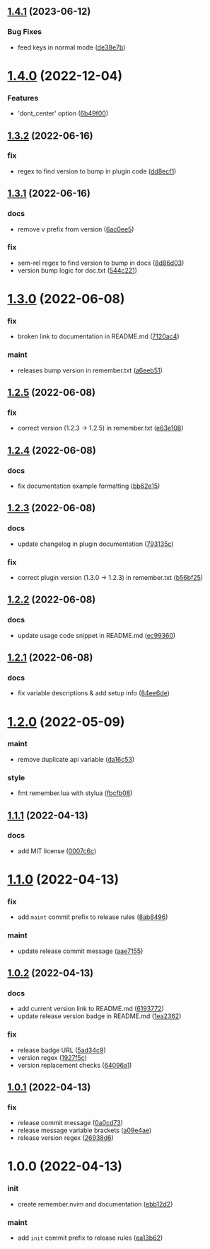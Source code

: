 ## [1.4.1](https://github.com/vladdoster/remember.nvim/compare/v1.4.0...v1.4.1) (2023-06-12)


### Bug Fixes

* feed keys in normal mode ([de38e7b](https://github.com/vladdoster/remember.nvim/commit/de38e7b92d38683fef9a33d877de75d3176c24f7))

# [1.4.0](https://github.com/vladdoster/remember.nvim/compare/v1.3.2...v1.4.0) (2022-12-04)


### Features

* 'dont_center' option ([6b49f00](https://github.com/vladdoster/remember.nvim/commit/6b49f006b91ba5b1d413de8174fec55ed934ce72))

## [1.3.2](https://github.com/vladdoster/remember.nvim/compare/v1.3.1...v1.3.2) (2022-06-16)


### fix

* regex to find version to bump in plugin code ([dd8ecf1](https://github.com/vladdoster/remember.nvim/commit/dd8ecf1827b2f2654774a7e3837063d08b5b4aa2))

## [1.3.1](https://github.com/vladdoster/remember.nvim/compare/v1.3.0...v1.3.1) (2022-06-16)


### docs

* remove v prefix from version ([6ac0ee5](https://github.com/vladdoster/remember.nvim/commit/6ac0ee5a853bd01c7075cd1142eb7bdfb22a69ad))

### fix

* sem-rel regex to find version to bump in docs ([8d86d03](https://github.com/vladdoster/remember.nvim/commit/8d86d0315816dfaf74f50f41b98f6d91ab5ddf99))
* version bump logic for doc.txt ([544c221](https://github.com/vladdoster/remember.nvim/commit/544c2212a37412e7c7270c0a05684237477ec31e))

# [1.3.0](https://github.com/vladdoster/remember.nvim/compare/v1.2.5...v1.3.0) (2022-06-08)


### fix

* broken link to documentation in README.md ([7120ac4](https://github.com/vladdoster/remember.nvim/commit/7120ac4c7fb554eed47eddb778a7377ab78925a3))

### maint

* releases bump version in remember.txt ([a6eeb51](https://github.com/vladdoster/remember.nvim/commit/a6eeb51c7d7f01f3053e91965f77b197c9ac0a37))

## [1.2.5](https://github.com/vladdoster/remember.nvim/compare/v1.2.4...v1.2.5) (2022-06-08)


### fix

* correct version (1.2.3 -> 1.2.5) in remember.txt ([e63e108](https://github.com/vladdoster/remember.nvim/commit/e63e1088150aaf3180035eb1efabb1bc4b8dfc6e))

## [1.2.4](https://github.com/vladdoster/remember.nvim/compare/v1.2.3...v1.2.4) (2022-06-08)


### docs

* fix documentation example formatting ([bb62e15](https://github.com/vladdoster/remember.nvim/commit/bb62e1585733063fa9ad9790e1678ff364c1f5ce))

## [1.2.3](https://github.com/vladdoster/remember.nvim/compare/v1.2.2...v1.2.3) (2022-06-08)


### docs

* update changelog in plugin documentation ([793135c](https://github.com/vladdoster/remember.nvim/commit/793135c42b238ec08ffb08c69c3d7551ea944109))

### fix

* correct plugin version (1.3.0 -> 1.2.3) in remember.txt ([b56bf25](https://github.com/vladdoster/remember.nvim/commit/b56bf25bddbbb8876678476d04e91ec6eaf8a871))

## [1.2.2](https://github.com/vladdoster/remember.nvim/compare/v1.2.1...v1.2.2) (2022-06-08)


### docs

* update usage code snippet in README.md  ([ec99360](https://github.com/vladdoster/remember.nvim/commit/ec993607c4b32a3b28ac3e266fd782fe2cb10c55))

## [1.2.1](https://github.com/vladdoster/remember.nvim/compare/v1.2.0...v1.2.1) (2022-06-08)


### docs

* fix variable descriptions & add setup info ([84ee6de](https://github.com/vladdoster/remember.nvim/commit/84ee6de56b256ae4fdf6a9a0881161f2deb40987))

# [1.2.0](https://github.com/vladdoster/remember.nvim/compare/v1.1.1...v1.2.0) (2022-05-09)


### maint

* remove duplicate api variable ([da16c53](https://github.com/vladdoster/remember.nvim/commit/da16c53a918232415390a99db51a4e9726203662))

### style

* fmt remember.lua with stylua ([fbcfb08](https://github.com/vladdoster/remember.nvim/commit/fbcfb08646349fb5e15e4d6aeac67d3edf69da8e))

## [1.1.1](https://github.com/vladdoster/remember.nvim/compare/v1.1.0...v1.1.1) (2022-04-13)


### docs

* add MIT license ([0007c6c](https://github.com/vladdoster/remember.nvim/commit/0007c6c8721f5c3abfb0309fa3f3f51362dcc742))

# [1.1.0](https://github.com/vladdoster/remember.nvim/compare/v1.0.2...v1.1.0) (2022-04-13)


### fix

* add `maint` commit prefix to release rules ([8ab8496](https://github.com/vladdoster/remember.nvim/commit/8ab8496da38747479ca9a2608982bcb7f8ab2b56))

### maint

* update release commit message ([aae7155](https://github.com/vladdoster/remember.nvim/commit/aae7155459c1714673999bf98a680a6b8de66002))

## [1.0.2](https://github.com/vladdoster/remember.nvim/compare/v1.0.1...v1.0.2) (2022-04-13)


### docs

* add current version link to README.md ([6193772](https://github.com/vladdoster/remember.nvim/commit/619377285c0b90413c41aa5e4c525c91e7de4306))
* update release version badge in README.md ([1ea2362](https://github.com/vladdoster/remember.nvim/commit/1ea23622d7537981f6f370862eb0e5e3d80f4e5d))

### fix

* release badge URL ([5ad34c9](https://github.com/vladdoster/remember.nvim/commit/5ad34c9d01fd566d46095597762ae8a9be3fabd4))
* version regex ([1927f5c](https://github.com/vladdoster/remember.nvim/commit/1927f5c7cd6e8fa5e1ed5de25dfbf231a29689f9))
* version replacement checks ([64096a1](https://github.com/vladdoster/remember.nvim/commit/64096a135024540829ead8280f6a090798cab10f))

## [1.0.1](https://github.com/vladdoster/remember.nvim/compare/v1.0.0...v1.0.1) (2022-04-13)


### fix

* release commit message ([0a0cd73](https://github.com/vladdoster/remember.nvim/commit/0a0cd732267ba0d6d71536bbed06353bee89c159))
* release message variable brackets ([a09e4ae](https://github.com/vladdoster/remember.nvim/commit/a09e4ae47deae3dd3109b600543cdf689de44b64))
* release version regex ([26938d6](https://github.com/vladdoster/remember.nvim/commit/26938d61f5867efcd20540233b94f6d368c37892))

# 1.0.0 (2022-04-13)


### init

* create remember.nvim and documentation ([ebb12d2](https://github.com/vladdoster/remember.nvim/commit/ebb12d2ecb48b2e058bcb0ae532644819e6ede6f))

### maint

* add `init` commit prefix to release rules ([ea13b62](https://github.com/vladdoster/remember.nvim/commit/ea13b62fcf91a2bbf3bb4bd0bfec79b36ad02b48))
